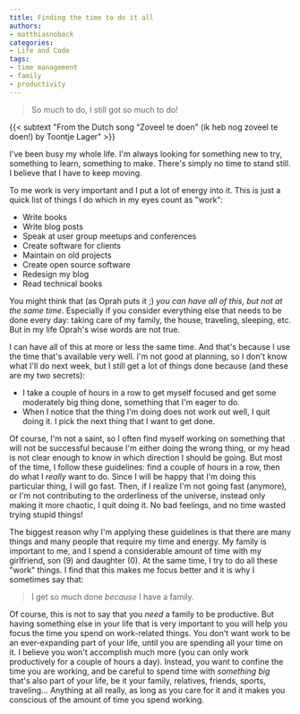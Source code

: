 ```yaml
---
title: Finding the time to do it all
authors: 
- matthiasnoback
categories:
- Life and Code
tags:
- time management
- family
- productivity
---
```


> So much to do, I still got so much to do!

{{< subtext "From the Dutch song \"Zoveel te doen\" (ik heb nog zoveel te doen!) by Toontje Lager" >}}

I've been busy my whole life. I'm always looking for something new to try, something to learn, something to make. There's simply no time to stand still. I believe that I have to keep moving.

To me work is very important and I put a lot of energy into it. This is just a quick list of things I do which in my eyes count as "work":

- Write books
- Write blog posts
- Speak at user group meetups and conferences
- Create software for clients
- Maintain on old projects
- Create open source software
- Redesign my blog
- Read technical books

You might think that (as Oprah puts it ;) *you can have all of this, but not at the same time*. Especially if you consider everything else that needs to be done every day: taking care of my family, the house, traveling, sleeping, etc. But in my life Oprah's wise words are not true.

I can have all of this at more or less the same time. And that's because I use the time that's available very well. I'm not good at planning, so I don't know what I'll do next week, but I still get a lot of things done because (and these are my two secrets):

- I take a couple of hours in a row to get myself focused and get some moderately big thing done, something that I'm eager to do.
- When I notice that the thing I'm doing does not work out well, I quit doing it. I pick the next thing that I want to get done.

Of course, I'm not a saint, so I often find myself working on something that will not be successful because I'm either doing the wrong thing, or my head is not clear enough to know in which direction I should be going. But most of the time, I follow these guidelines: find a couple of hours in a row, then do what I *really* want to do. Since I will be happy that I'm doing this particular thing, I will go fast. Then, if I realize I'm not going fast (anymore), or I'm not contributing to the orderliness of the universe, instead only making it more chaotic, I quit doing it. No bad feelings, and no time wasted trying stupid things!

The biggest reason why I'm applying these guidelines is that there are many things and many people that require my time and energy. My family is important to me, and I spend a considerable amount of time with my girlfriend, son (9) and daughter (0). At the same time, I try to do all these "work" things. I find that this makes me focus better and it is why I sometimes say that:

> I get so much done *because* I have a family.

Of course, this is not to say that you *need* a family to be productive. But having something else in your life that is very important to you will help you focus the time you spend on work-related things. You don't want work to be an ever-expanding part of your life, until you are spending all your time on it. I believe you won't accomplish much more (you can only work productively for a couple of hours a day). Instead, you want to confine the time you are working, and be careful to spend time with *something big* that's also part of your life, be it your family, relatives, friends, sports, traveling... Anything at all really, as long as you care for it and it makes you conscious of the amount of time you spend working.
